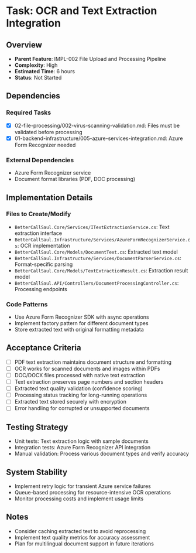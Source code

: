 # Task: OCR and Text Extraction Integration

## Overview
- **Parent Feature**: IMPL-002 File Upload and Processing Pipeline
- **Complexity**: High
- **Estimated Time**: 6 hours
- **Status**: Not Started

## Dependencies
### Required Tasks
- [x] 02-file-processing/002-virus-scanning-validation.md: Files must be validated before processing
- [x] 01-backend-infrastructure/005-azure-services-integration.md: Azure Form Recognizer needed

### External Dependencies
- Azure Form Recognizer service
- Document format libraries (PDF, DOC processing)

## Implementation Details
### Files to Create/Modify
- `BetterCallSaul.Core/Services/ITextExtractionService.cs`: Text extraction interface
- `BetterCallSaul.Infrastructure/Services/AzureFormRecognizerService.cs`: OCR implementation
- `BetterCallSaul.Core/Models/DocumentText.cs`: Extracted text model
- `BetterCallSaul.Infrastructure/Services/DocumentParserService.cs`: Format-specific parsing
- `BetterCallSaul.Core/Models/TextExtractionResult.cs`: Extraction result model
- `BetterCallSaul.API/Controllers/DocumentProcessingController.cs`: Processing endpoints

### Code Patterns
- Use Azure Form Recognizer SDK with async operations
- Implement factory pattern for different document types
- Store extracted text with original formatting metadata

## Acceptance Criteria
- [ ] PDF text extraction maintains document structure and formatting
- [ ] OCR works for scanned documents and images within PDFs
- [ ] DOC/DOCX files processed with native text extraction
- [ ] Text extraction preserves page numbers and section headers
- [ ] Extracted text quality validation (confidence scoring)
- [ ] Processing status tracking for long-running operations
- [ ] Extracted text stored securely with encryption
- [ ] Error handling for corrupted or unsupported documents

## Testing Strategy
- Unit tests: Text extraction logic with sample documents
- Integration tests: Azure Form Recognizer API integration
- Manual validation: Process various document types and verify accuracy

## System Stability
- Implement retry logic for transient Azure service failures
- Queue-based processing for resource-intensive OCR operations
- Monitor processing costs and implement usage limits

## Notes
- Consider caching extracted text to avoid reprocessing
- Implement text quality metrics for accuracy assessment
- Plan for multilingual document support in future iterations